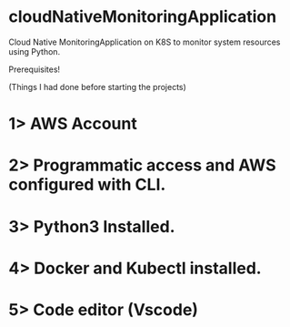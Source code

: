 # cloudNativeMonitoringApplication
 Cloud Native MonitoringApplication  on K8S to monitor system resources using Python.  


Prerequisites!

(Things I had done  before starting the projects)

 # 1> AWS Account 
 # 2> Programmatic access and AWS configured with CLI.
 # 3> Python3 Installed.
 # 4> Docker and Kubectl installed.
 # 5> Code editor (Vscode)
